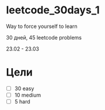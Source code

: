 # leetcode_30days_1

Way to force yourself to learn

30 дней, 45 leetcode problems

23.02 - 23.03

# Цели

- [ ] 30 easy
- [ ] 10 medium
- [ ] 5 hard
